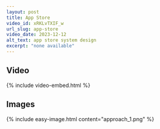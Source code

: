 ```yaml
---
layout: post
title: App Store
video_id: xRKLvTXIF_w
url_slug: app-store
video_date: 2023-12-12
alt_text: app store system design
excerpt: "none available"
---
```



## Video

{% include video-embed.html %}


## Images

{% include easy-image.html content="approach_1.png" %}

